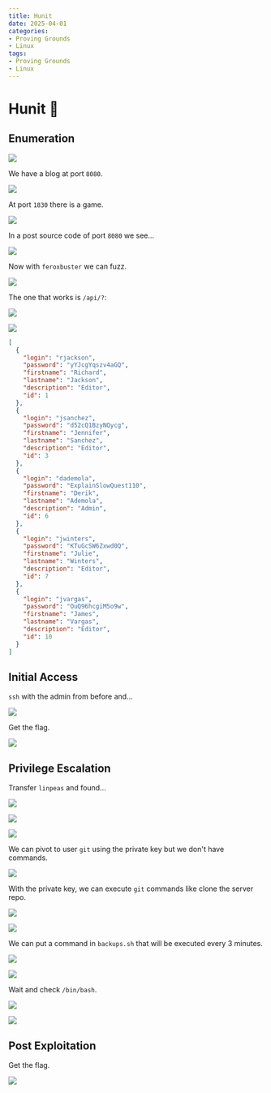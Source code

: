 ```yaml
---
title: Hunit
date: 2025-04-01
categories:
- Proving Grounds
- Linux
tags:
- Proving Grounds
- Linux
---
```


# Hunit 🔸
<!-- more -->

## Enumeration

![](../assets/Pasted%20image%2020250401101217.png)

We have a blog at port `8080`.

![](../assets/Pasted%20image%2020250401101347.png)

At port `1830` there is a game.

![](../assets/Pasted%20image%2020250401102311.png)

In a post source code of port `8080` we see...

![](../assets/Pasted%20image%2020250401121435.png)

Now with `feroxbuster` we can fuzz.

![](../assets/Pasted%20image%2020250401121458.png)

The one that works is `/api/?`:

![](../assets/Pasted%20image%2020250401121531.png)

![](../assets/Pasted%20image%2020250401121548.png)

```json
[
  {
    "login": "rjackson",
    "password": "yYJcgYqszv4aGQ",
    "firstname": "Richard",
    "lastname": "Jackson",
    "description": "Editor",
    "id": 1
  },
  {
    "login": "jsanchez",
    "password": "d52cQ1BzyNQycg",
    "firstname": "Jennifer",
    "lastname": "Sanchez",
    "description": "Editor",
    "id": 3
  },
  {
    "login": "dademola",
    "password": "ExplainSlowQuest110",
    "firstname": "Derik",
    "lastname": "Ademola",
    "description": "Admin",
    "id": 6
  },
  {
    "login": "jwinters",
    "password": "KTuGcSW6Zxwd0Q",
    "firstname": "Julie",
    "lastname": "Winters",
    "description": "Editor",
    "id": 7
  },
  {
    "login": "jvargas",
    "password": "OuQ96hcgiM5o9w",
    "firstname": "James",
    "lastname": "Vargas",
    "description": "Editor",
    "id": 10
  }
]
```

## Initial Access

`ssh` with the admin from before and...

![](../assets/Pasted%20image%2020250401131614.png)

Get the flag.

![](../assets/Pasted%20image%2020250401131645.png)

## Privilege Escalation

Transfer `linpeas` and found...

![](../assets/Pasted%20image%2020250401132825.png)

![](../assets/Pasted%20image%2020250401133013.png)

![](../assets/Pasted%20image%2020250401140144.png)

We can pivot to user `git` using the private key but we don't have commands.

![](../assets/Pasted%20image%2020250401133726.png)

With the private key, we can execute `git` commands like clone the server repo.

![](../assets/Pasted%20image%2020250401175945.png)

![](../assets/Pasted%20image%2020250401175959.png)

We can put a command in `backups.sh` that will be executed every 3 minutes.

![](../assets/Pasted%20image%2020250401191435.png)

![](../assets/Pasted%20image%2020250401191448.png)

Wait and check `/bin/bash`.

![](../assets/Pasted%20image%2020250401191626.png)

![](../assets/Pasted%20image%2020250401191721.png)

## Post Exploitation

Get the flag.

![](../assets/Pasted%20image%2020250401191747.png)
